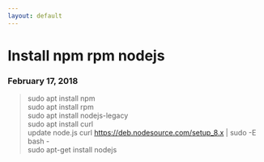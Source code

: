 ```yaml
---
layout: default
---
```


# Install npm rpm nodejs
### February 17, 2018
> sudo apt install npm  
> sudo apt install rpm  
> sudo apt install nodejs-legacy  
> sudo apt install curl  
update node.js
> curl https://deb.nodesource.com/setup_8.x | sudo -E bash -  
> sudo apt-get install nodejs
